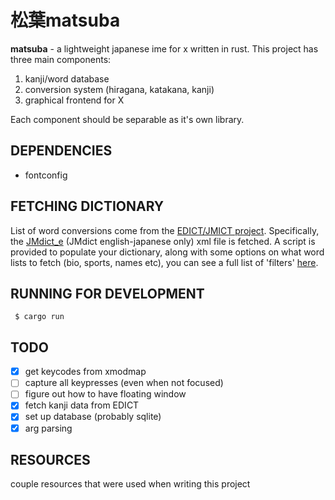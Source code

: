 
# 松葉matsuba

**matsuba** - a lightweight japanese ime for x written in rust. This project
has three main components:

1. kanji/word database
2. conversion system (hiragana, katakana, kanji)
3. graphical frontend for X

Each component should be separable as it's own library.

## DEPENDENCIES

- fontconfig

## FETCHING DICTIONARY

List of word conversions come from the [EDICT/JMICT
project](https://www.edrdg.org/jmdict/edict.html). Specifically, the
[JMdict_e](http://ftp.edrdg.org/pub/Nihongo/JMdict_e.gz) (JMdict
english-japanese only) xml file is fetched. A script is provided to populate
your dictionary, along with some options on what word lists to fetch (bio,
sports, names etc), you can see a full list of 'filters'
[here](https://www.edrdg.org/jmdictdb/cgi-bin/edhelp.py?svc=jmdict&sid=#kw_fld).

## RUNNING FOR DEVELOPMENT

```
 $ cargo run
```

## TODO

- [x] get keycodes from xmodmap
- [ ] capture all keypresses (even when not focused)
- [ ] figure out how to have floating window
- [X] fetch kanji data from EDICT
- [X] set up database (probably sqlite)
- [X] arg parsing

## RESOURCES

couple resources that were used when writing this project


